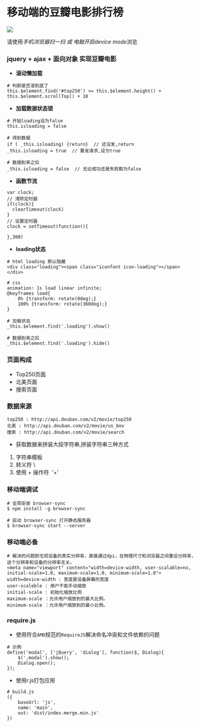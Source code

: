 # 移动端的豆瓣电影排行榜
![](https://liqinan1994.github.io/douban-movie/src/1522467101.png)

 请使用*手机浏览器扫一扫 *或 电脑开启*device mode*浏览


### jquery + ajax + 面向对象 实现豆瓣电影


- **滚动懒加载**
```
# 判断是否滚到底了
this.$element.find('#top250') <= this.$element.height() + this.$element.scrollTop() + 10
```
- **加载数据状态锁**
```
# 开始loading设为false
this.isloading = false   

# 得到数据
if ( _this.isloading) {return}  // 还没发,return
_this.isloading = true  // 要发请求,设为true

# 数据到来之后
_this.isloading = false  // 无论成功还是失败都为false
```
- **函数节流**
```
var clock;
// 清除定时器
if(clock){
  clearTimeout(clock)
}
// 设置定时器
clock = setTimeout(function(){

},300)
```
- **loading状态**
```
# html loading 默认隐藏
<div class="loading"><span class="iconfont icon-loading"></span> </div>

# css
animation: 1s load linear infinite;
@keyframes load{
	0% {transform: rotate(0deg);}
	100% {transform: rotate(360deg);}
}

# 加载状态
_this.$element.find('.loading').show()

# 数据到来之后
_this.$element.find('.loading').hide()
```


### 页面构成
- Top250页面
- 北美页面
- 搜索页面

### 数据来源
```
top250 : http://api.douban.com/v2/movie/top250
北美 : http://api.douban.com/v2/movie/us_box
搜索 : http://api.douban.com/v2/movie/search
```
- 获取数据来拼装大段字符串,拼装字符串三种方式
1. 字符串模板 
2. 转义符 \
3. 使用 + 操作符  '+'


### 移动端调试
```
# 全局安装 browser-sync
$ npm install -g browser-sync

# 启动 browser-sync 打开静态服务器
$ browser-sync start --server
```
### 移动端必备
```
# 解决的问题即无视设备的真实分辨率，直接通过dpi，在物理尺寸和浏览器之间重设分辨率，这个分辨率和设备的分辨率无关。
<meta name="viewport" content="width=device-width, user-scalable=no, initial-scale=1.0, maximum-scale=1.0, minimum-scale=1.0">
width=device-width : 宽度是设备屏幕的宽度
user-scaleble : 用户不能手动缩放
initial-scale : 初始化缩放比例
maximum-scale ：允许用户缩放到的最大比例。
minimum-scale ：允许用户缩放到的最小比例。
```

### require.js
- 使用符合`AMD`规范的`RequireJS`解决命名冲突和文件依赖的问题
```
# 示例
define('modal', ['jQuery', 'dialog'], function($, Dialog){
    $('.modal').show();
    Dialog.open();
});
```
- 使用r.js打包应用
```
# build.js
({
	baseUrl: 'js',
	name: 'main',
	out: 'dist/index.merge.min.js'
})
```


